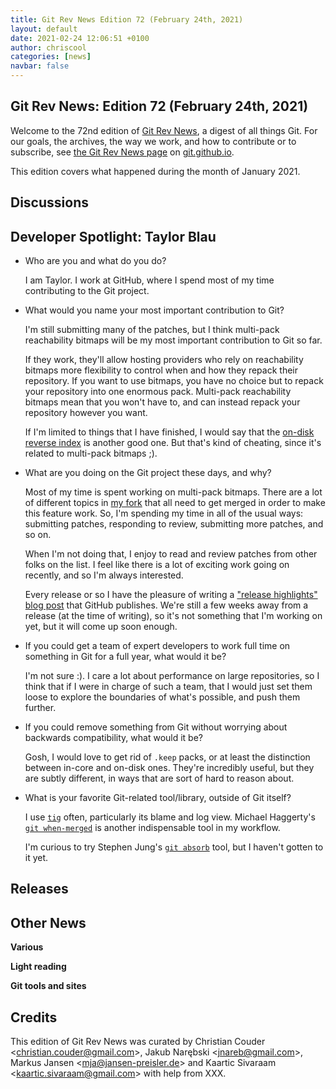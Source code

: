 ```yaml
---
title: Git Rev News Edition 72 (February 24th, 2021)
layout: default
date: 2021-02-24 12:06:51 +0100
author: chriscool
categories: [news]
navbar: false
---
```


## Git Rev News: Edition 72 (February 24th, 2021)

Welcome to the 72nd edition of [Git Rev News](https://git.github.io/rev_news/rev_news/),
a digest of all things Git. For our goals, the archives, the way we work, and how to contribute or to
subscribe, see [the Git Rev News page](https://git.github.io/rev_news/rev_news/) on [git.github.io](http://git.github.io).

This edition covers what happened during the month of January 2021.

## Discussions

<!---
### General
-->

<!---
### Reviews
-->

<!---
### Support
-->


## Developer Spotlight: Taylor Blau

* Who are you and what do you do?

  I am Taylor. I work at GitHub, where I spend most of my time
  contributing to the Git project.

* What would you name your most important contribution to Git?

  I'm still submitting many of the patches, but I think multi-pack
  reachability bitmaps will be my most important contribution to Git so
  far.

  If they work, they'll allow hosting providers who rely on reachability
  bitmaps more flexibility to control when and how they repack their
  repository. If you want to use bitmaps, you have no choice but to
  repack your repository into one enormous pack. Multi-pack reachability
  bitmaps mean that you won't have to, and can instead repack your
  repository however you want.

  If I'm limited to things that I have finished, I would say that the
  [on-disk reverse index](https://public-inbox.org/git/cover.1612998106.git.me@ttaylorr.com/)
  is another good one. But that's kind of cheating, since it's related
  to multi-pack bitmaps ;).

* What are you doing on the Git project these days, and why?

  Most of my time is spent working on multi-pack bitmaps. There are a lot
  of different topics in [my fork](https://github.com/ttaylorr/git) that
  all need to get merged in order to  make this feature work. So, I'm
  spending my time in all of the usual ways: submitting patches, responding
  to review, submitting more patches, and so on.

  When I'm not doing that, I enjoy to read and review patches from other
  folks on the list. I feel like there is a lot of exciting work going on
  recently, and so I'm always interested.

  Every release or so I have the pleasure of writing a
  ["release highlights" blog post](https://github.blog/author/ttaylorr/)
  that GitHub publishes. We're still a few weeks away from a release
  (at the time of writing), so it's not something that I'm working on yet,
  but it will come up soon enough.

* If you could get a team of expert developers to work full time on
  something in Git for a full year, what would it be?

  I'm not sure :). I care a lot about performance on large repositories,
  so I think that if I were in charge of such a team, that I would just
  set them loose to explore the boundaries of what's possible, and push
  them further.

* If you could remove something from Git without worrying about
  backwards compatibility, what would it be?

  Gosh, I would love to get rid of `.keep` packs, or at least the
  distinction between in-core and on-disk ones. They're incredibly useful,
  but they are subtly different, in ways that are sort of hard to reason
  about.

* What is your favorite Git-related tool/library, outside of Git itself?

  I use [`tig`](https://jonas.github.io/tig/) often, particularly its
  blame and log view. Michael Haggerty's [`git when-merged`](https://github.com/mhagger/git-when-merged)
  is another indispensable tool in my workflow.

  I'm curious to try Stephen Jung's [`git absorb`](https://github.com/tummychow/git-absorb)
  tool, but I haven't gotten to it yet.


## Releases


## Other News

__Various__


__Light reading__


__Git tools and sites__


## Credits

This edition of Git Rev News was curated by
Christian Couder &lt;<christian.couder@gmail.com>&gt;,
Jakub Narębski &lt;<jnareb@gmail.com>&gt;,
Markus Jansen &lt;<mja@jansen-preisler.de>&gt; and
Kaartic Sivaraam &lt;<kaartic.sivaraam@gmail.com>&gt;
with help from XXX.
